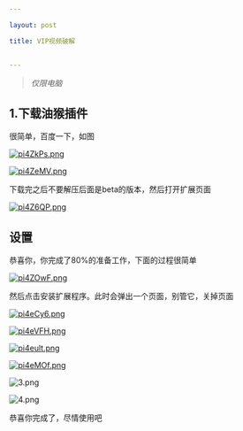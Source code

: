 ```yaml
---

layout: post

title: VIP视频破解


---
```


> *仅限电脑*

## 1.下载油猴插件

很简单，百度一下，如图

[![pi4ZkPs.png](https://s11.ax1x.com/2023/12/15/pi4ZkPs.png)](https://imgse.com/i/pi4ZkPs)

[![pi4ZeMV.png](https://s11.ax1x.com/2023/12/15/pi4ZeMV.png)](https://imgse.com/i/pi4ZeMV)

下载完之后不要解压后面是beta的版本，然后打开扩展页面

[![pi4Z6QP.png](https://s11.ax1x.com/2023/12/15/pi4Z6QP.png)](https://imgse.com/i/pi4Z6QP)

## 设置

恭喜你，你完成了80%的准备工作，下面的过程很简单

[![pi4ZOwF.png](https://s11.ax1x.com/2023/12/15/pi4ZOwF.png)](https://imgse.com/i/pi4ZOwF)

然后点击安装扩展程序。此时会弹出一个页面，别管它，关掉页面

[![pi4eCy6.png](https://s11.ax1x.com/2023/12/15/pi4eCy6.png)](https://imgse.com/i/pi4eCy6)

[![pi4eVFH.png](https://s11.ax1x.com/2023/12/15/pi4eVFH.png)](https://imgse.com/i/pi4eVFH)

[![pi4eult.png](https://s11.ax1x.com/2023/12/15/pi4eult.png)](https://imgse.com/i/pi4eult)

[![pi4eMOf.png](https://s11.ax1x.com/2023/12/15/pi4eMOf.png)](https://imgse.com/i/pi4eMOf)

![3.png](https://s2.loli.net/2023/12/15/uspAzG5nRNoyYxg.png)

![4.png](https://s2.loli.net/2023/12/15/DZNoK1kXFB2Apah.png)

恭喜你完成了，尽情使用吧

